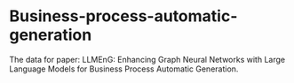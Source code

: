 # Business-process-automatic-generation
The data for paper: LLMEnG: Enhancing Graph Neural Networks with Large Language Models for Business Process Automatic Generation.
